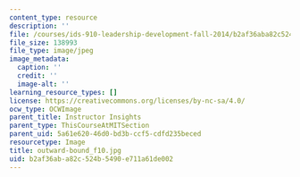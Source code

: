 ```yaml
---
content_type: resource
description: ''
file: /courses/ids-910-leadership-development-fall-2014/b2af36aba82c524b5490e711a61de002_outward-bound_f10.jpg
file_size: 138993
file_type: image/jpeg
image_metadata:
  caption: ''
  credit: ''
  image-alt: ''
learning_resource_types: []
license: https://creativecommons.org/licenses/by-nc-sa/4.0/
ocw_type: OCWImage
parent_title: Instructor Insights
parent_type: ThisCourseAtMITSection
parent_uid: 5a61e620-46d0-bd3b-ccf5-cdfd235beced
resourcetype: Image
title: outward-bound_f10.jpg
uid: b2af36ab-a82c-524b-5490-e711a61de002
---
```

